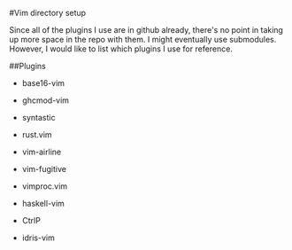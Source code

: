 #Vim directory setup

Since all of the plugins I use are in github already, there's no point in taking up more space in the repo with them. I might eventually use submodules. However, I would like to list which plugins I use for reference.

##Plugins

- base16-vim

- ghcmod-vim

- syntastic

- rust.vim

- vim-airline

- vim-fugitive

- vimproc.vim

- haskell-vim

- CtrlP

- idris-vim
